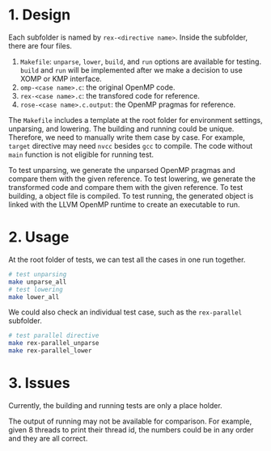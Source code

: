 # 1. Design

Each subfolder is named by `rex-<directive name>`. Inside the subfolder, there are four files.

1. `Makefile`: `unparse`, `lower`, `build`, and `run` options are available for testing. `build` and `run` will be implemented after we make a decision to use XOMP or KMP interface.
2. `omp-<case name>.c`: the original OpenMP code.
3. `rex-<case name>.c`: the transfored code for reference.
4. `rose-<case name>.c.output`: the OpenMP pragmas for reference.

The `Makefile` includes a template at the root folder for environment settings, unparsing, and lowering.
The building and running could be unique. Therefore, we need to manually write them case by case.
For example, `target` directive may need `nvcc` besides `gcc` to compile. The code without `main` function is not eligible for running test.


To test unparsing, we generate the unparsed OpenMP pragmas and compare them with the given reference.
To test lowering, we generate the transformed code and compare them with the given reference.
To test building, a object file is compiled.
To test running, the generated object is linked with the LLVM OpenMP runtime to create an executable to run.


# 2. Usage

At the root folder of tests, we can test all the cases in one run together.

```bash
# test unparsing
make unparse_all
# test lowering
make lower_all
```

We could also check an individual test case, such as the `rex-parallel` subfolder.

```bash
# test parallel directive
make rex-parallel_unparse
make rex-parallel_lower
```

# 3. Issues

Currently, the building and running tests are only a place holder.

The output of running may not be available for comparison. For example, given 8 threads to print their thread id, the numbers could be in any order and they are all correct.
